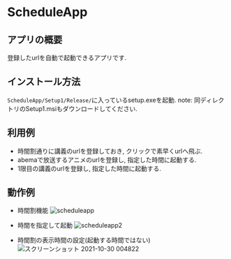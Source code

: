 # ScheduleApp

## アプリの概要
登録したurlを自動で起動できるアプリです.

## インストール方法
`ScheduleApp/Setup1/Release/`に入っているsetup.exeを起動.
note: 同ディレクトリのSetup1.msiもダウンロードしてください.

## 利用例
* 時間割通りに講義のurlを登録しておき, クリックで素早くurlへ飛ぶ.
* abemaで放送するアニメのurlを登録し, 指定した時間に起動する.
* 1限目の講義のurlを登録し, 指定した時間に起動する.

## 動作例
* 時間割機能
![scheduleapp](https://user-images.githubusercontent.com/65486738/139463637-070401e7-2be5-4574-8703-734c6bd5fe2b.gif)

* 時間を指定して起動 
![scheduleapp2](https://user-images.githubusercontent.com/65486738/139463657-b5f9504f-9b11-4a81-bd1e-243cd5a5137c.gif)

* 時間割の表示時間の設定(起動する時間ではない)
![スクリーンショット 2021-10-30 004822](https://user-images.githubusercontent.com/65486738/139464743-e398435d-af98-4658-8737-bd90cb5b3b7d.jpg)
